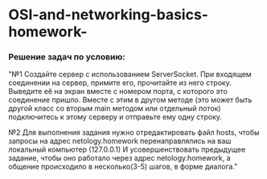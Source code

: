 # OSI-and-networking-basics-homework-
### Решение задач по условию: 

"№1
Создайте сервер с использованием ServerSocket.
При входящем соединении на сервер, примите его, прочитайте из него строку. Выведите её на экран вместе с номером порта, с которого это соединение пришло.
Вместе с этим в другом методе (это может быть другой класс со вторым main методом или отдельный поток) подключитесь к этому серверу и отправьте ему одну строку.

№2
Для выполнения задания нужно отредактировать файл hosts, чтобы запросы на адрес netology.homework перенаправлялись на ваш локальный компьютер (127.0.0.1)
И усовершенствовать предыдущее задание, чтобы оно работало через адрес netology.homework, а общение происходило в несколько(3-5) шагов, в форме диалога."
